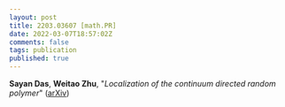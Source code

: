 ```yaml
---
layout: post
title: 2203.03607 [math.PR]
date: 2022-03-07T18:57:02Z
comments: false
tags: publication
published: true
---
```


<b>Sayan Das</b>, <b>Weitao Zhu</b>, "<i>Localization of the continuum directed random polymer</i>" ([arXiv](http://arxiv.org/abs/2203.03607v1))
